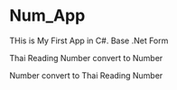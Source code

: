 # Num_App
THis is My First App in C#.
Base .Net Form


Thai Reading Number convert to Number 

Number convert to Thai Reading Number 

